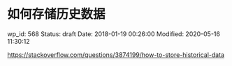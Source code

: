 # 如何存储历史数据


wp_id: 568
Status: draft
Date: 2018-01-19 00:26:00
Modified: 2020-05-16 11:30:12


https://stackoverflow.com/questions/3874199/how-to-store-historical-data